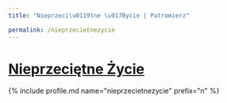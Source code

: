 ```yaml
---
title: "Nieprzeci\u0119tne \u017Bycie | Patromierz"

permalink: /nieprzecietnezycie
---
```


# [Nieprzeciętne Życie](https://patronite.pl/nieprzecietnezycie)

{% include profile.md name="nieprzecietnezycie" prefix="n" %}
